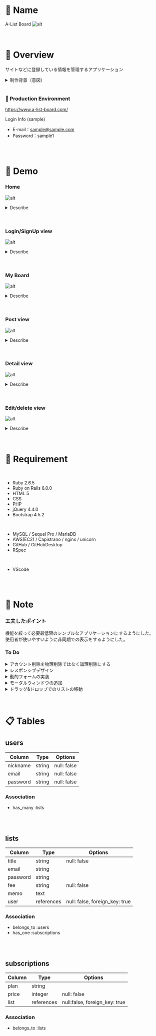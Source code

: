 # :name_badge: Name

A-List Board
![alt](app/assets/images/alb-logo.png)
<br>
<br>
<br>

# :book: Overview

サイトなどに登録している情報を管理するアプリケーション  

<details><summary>制作背景（意図）</summary>
自分がどれだけのサイトに登録しているのか、どのアドレスを使用しているのか一覧で確認できたら便利だと考え作成した。  
一覧で見えることで、不要なアカウントの整理がしやすくなる。
</details>
<br>

### :pushpin: Production Environment

https://www.a-list-board.com/

Login Info (sample)
- E-mail：sample@sample.com
- Password：sample1
<br>
<br>

# :movie_camera: Demo

### Home
![alt](app/assets/images/hsy62-g1wfj.gif)
<details><summary>Describe</summary><div>

- ルートパスに設定しているページ
- ページ下部にログインとサインアップのリンクがある
- フッターにはサイトについて書かれた簡易的なページへのリンクがある
- ログイン状態でこちらのページにいるとヘッダーにはMy Boardとログアウトのリンクが出現する
</div></details>
<br>
<br>

### Login/SignUp view
![alt](app/assets/images/xycre-6btq7.gif)
<details><summary>Describe</summary><div>

- SNSアカウントでのログインが可能
</div></details>
<br>
<br>

### My Board
![alt](app/assets/images/890od-2vkgz.gif)
<details><summary>Describe</summary><div>

- ログインするとこちらのページへ遷移
- ヘッダーには投稿/ユーザー情報/ログアウトのリンクがある
- 投稿されたリストが一覧表示される
- 左右それぞれ無料/有料で別れて表示される
</div></details>
<br>
<br>

### Post view
![alt](app/assets/images/egdau-32hcs.gif)
<details><summary>Describe</summary><div>

- リストの投稿ができる
- 項目はタイトル/URL/メールアドレス/パスワード/料金形態/メモ
- 必須となるのはタイトルと料金形態のみ
</div></details>
<br>
<br>

### Detail view
![alt](app/assets/images/5f5x5-whvkv.gif)
<details><summary>Describe</summary><div>

- 投稿したリストの詳細情報がモーダルウィンドウで表示される
- リストをクリックして表示し、モーダルが表示されたら×かマスク部分をクリックすると非表示になる
</div></details>
<br>
<br>

### Edit/delete view
![alt](app/assets/images/vtrll-i79l0.gif)
<details><summary>Describe</summary><div>

- リスト一覧で該当リストの右端にある•••に触れると編集と削除のリンクが出現する
- 詳細画面の右上にも編集と削除のリンクアイコンがある
- 編集画面は投稿画面と変わらず、削除リンクを踏むと確認ダイアログが出現する
</div></details>
<br>
<br>

# :rocket: Requirement
<br>

- Ruby 2.6.5
- Ruby on Rails 6.0.0
- HTML 5
- CSS
- PHP
- jQuery 4.4.0
- Bootstrap 4.5.2  
<br>

- MySQL / Sequel Pro / MariaDB
- AWS(EC2) / Capistrano / nginx / unicorn
- GitHub / GitHubDesktop
- RSpec  
<br>

- VScode
<br>
<br>

# :thought_balloon: Note

### 工夫したポイント
機能を絞って必要最低限のシンプルなアプリケーションにするようにした。  
使用者が使いやすいように非同期での表示をするようにした。
<br>

### To Do
<details><summary>アカウント削除を物理削除ではなく論理削除にする</summary>一度削除したユーザーが再度同じメールアドレスでの登録も可能にさせる</details>
<details><summary>レスポンシブデザイン</summary>スマートフォンやタブレットからのアクセスに対応させる</details>
<details><summary>動的フォームの実装</summary>料金形態が有料を選択した場合に入力フォームが増えるようにする</details>
<details><summary>モーダルウィンドウの追加</summary><div>

- 編集画面を詳細モーダルと同じようなモーダルにする
- 投稿画面についてもモーダルから可能にする</div></details>
<details><summary>ドラッグ&ドロップでのリストの移動</summary>簡単に並び替えができるようにするため実装する</details>
<br>
<br>

# :clipboard: Tables

## users

| Column   | Type   | Options     |
| -------- | ------ | ----------- |
| nickname | string | null: false |
| email    | string | null: false |
| password | string | null: false |

### Association

- has_many :lists
<br>
<br>

## lists

| Column   | Type       | Options                        |
| -------- | ---------- | ------------------------------ |
| title    | string     | null: false                    |
| email    | string     |                                |
| password | string     |                                |
| fee      | string     | null: false                    |
| memo     | text       |                                |
| user     | references | null: false, foreign_key: true |

### Association

- belongs_to :users
- has_one :subscriptions
<br>
<br>

## subscriptions

| Column | Type       | Options                       |
| ------ | ---------- | ----------------------------- |
| plan   | string     |                               |
| price  | integer    | null: false                   |
| list   | references | null:false, foreign_key: true |

### Association

- belongs_to :lists